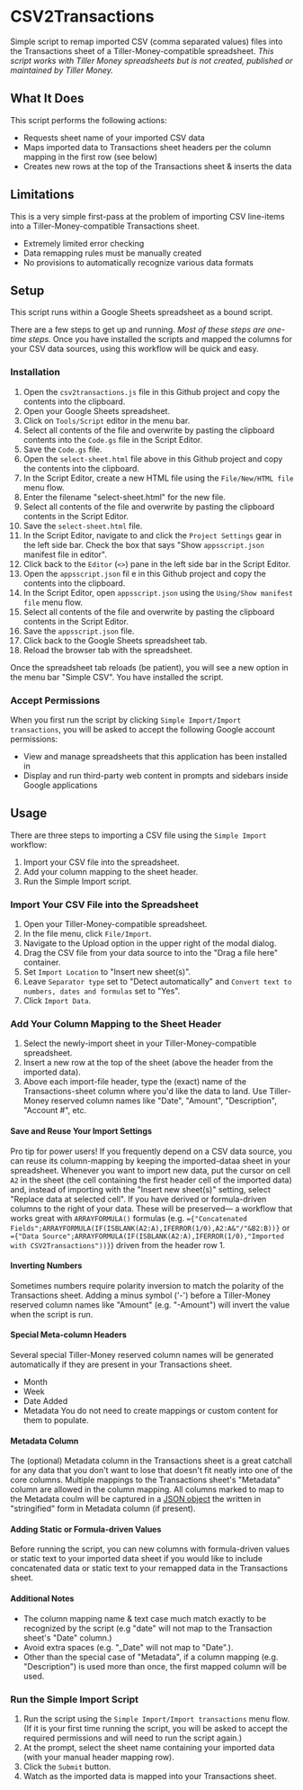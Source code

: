 # CSV2Transactions
Simple script to remap imported CSV (comma separated values) files into the Transactions sheet of a Tiller-Money-compatible spreadsheet. 
*This script works with Tiller Money spreadsheets but is not created, published or maintained by Tiller Money.*


## What It Does
This script performs the following actions:
- Requests sheet name of your imported CSV data
- Maps imported data to Transactions sheet headers per the column mapping in the first row (see below)
- Creates new rows at the top of the Transactions sheet &amp; inserts the data

## Limitations
This is a very simple first-pass at the problem of importing CSV line-items into a Tiller-Money-compatible Transactions sheet.
- Extremely limited error checking
- Data remapping rules must be manually created 
- No provisions to automatically recognize various data formats 

## Setup

This script runs within a Google Sheets spreadsheet as a bound script. 

There are a few steps to get up and running. *Most of these steps are one-time steps.* Once you have installed the scripts and mapped the columns for your CSV data sources, using this workflow will be quick and easy.

### Installation
1. Open the `csv2transactions.js` file in this Github project and copy the contents into the clipboard.
2. Open your Google Sheets spreadsheet.
3. Click on `Tools/Script` editor in the menu bar.
4. Select all contents of the file and overwrite by pasting the clipboard contents into the `Code.gs` file in the Script Editor.
5. Save the `Code.gs` file. 
6. Open the `select-sheet.html` file above in this Github project and copy the contents into the clipboard.
7. In the Script Editor, create a new HTML file using the `File/New/HTML file` menu flow.
8. Enter the filename "select-sheet.html" for the new file.
9. Select all contents of the file and overwrite by pasting the clipboard contents in the Script Editor.
10. Save the `select-sheet.html` file.
11. In the Script Editor, navigate to and click the `Project Settings` gear in the left side bar. Check the box that says "Show `appsscript.json` manifest file in editor". 
12. Click back to the `Editor` (`<>`) pane in the left side bar in the Script Editor.
13. Open the `appsscript.json` fil  e in this Github project and copy the contents into the clipboard.
14. In the Script Editor, open `appsscript.json` using the `Using/Show manifest file` menu flow.
15. Select all contents of the file and overwrite by pasting the clipboard contents in the Script Editor.
16. Save the `appsscript.json` file.
17. Click back to the Google Sheets spreadsheet tab.
18. Reload the browser tab with the spreadsheet.

Once the spreadsheet tab reloads (be patient), you will see a new option in the menu bar "Simple CSV". You have installed the script.

### Accept Permissions
When you first run the script by clicking `Simple Import/Import transactions`, you will be asked to accept the following Google account permissions:
- View and manage spreadsheets that this application has been installed in
- Display and run third-party web content in prompts and sidebars inside Google applications

## Usage

There are three steps to importing a CSV file using the `Simple Import` workflow:
1. Import your CSV file into the spreadsheet.
2. Add your column mapping to the sheet header.
3. Run the Simple Import script.

### Import Your CSV File into the Spreadsheet
1. Open your Tiller-Money-compatible spreadsheet. 
2. In the file menu, click `File/Import`.
3. Navigate to the Upload option in the upper right of the modal dialog.
4. Drag the CSV file from your data source to into the "Drag a file here" container.
5. Set `Import Location` to "Insert new sheet(s)".
6. Leave `Separator type` set to "Detect automatically" and `Convert text to numbers, dates and formulas` set to "Yes".
7. Click `Import Data`.

### Add Your Column Mapping to the Sheet Header
1. Select the newly-import sheet in your Tiller-Money-compatible spreadsheet. 
2. Insert a new row at the top of the sheet (above the header from the imported data).
3. Above each import-file header, type the (exact) name of the Transactions-sheet column where you'd like the data to land. Use Tiller-Money reserved column names like "Date", "Amount", "Description", "Account #", etc.

#### Save and Reuse Your Import Settings
Pro tip for power users! If you frequently depend on a CSV data source, you can reuse its column-mapping by keeping the imported-dataa sheet in your spreadsheet. Whenever you want to import new data, put the cursor on cell `A2` in the sheet (the cell containing the first header cell of the imported data) and, instead of importing with the "Insert new sheet(s)" setting, select "Replace data at selected cell". If you have derived or formula-driven columns to the right of your data. These will be preserved— a workflow that works great with `ARRAYFORMULA()` formulas (e.g. `={"Concatenated Fields";ARRAYFORMULA(IF(ISBLANK(A2:A),IFERROR(1/0),A2:A&"/"&B2:B))}` or `={"Data Source";ARRAYFORMULA(IF(ISBLANK(A2:A),IFERROR(1/0),"Imported with CSV2Transactions"))}`) driven from the header row 1.

#### Inverting Numbers
Sometimes numbers require polarity inversion to match the polarity of the Transactions sheet. Adding a minus symbol ('-') before a Tiller-Money reserved column names like "Amount" (e.g. "-Amount") will invert the value when the script is run.

#### Special Meta-column Headers
Several special Tiller-Money reserved column names will be generated automatically if they are present in your Transactions sheet.
- Month
- Week
- Date Added
- Metadata
You do not need to create mappings or custom content for them to populate.

#### Metadata Column
The (optional) Metadata column in the Transactions sheet is a great catchall for any data that you don't want to lose that doesn't fit neatly into one of the core columns. Multiple mappings to the Transactions sheet's "Metadata" column are allowed in the column mapping. All columns marked to map to the Metadata coulm will be captured in a [JSON object](https://en.wikipedia.org/wiki/JSON) the written in "stringified" form in Metadata column (if present). 

#### Adding Static or Formula-driven Values
Before running the script, you can new columns with formula-driven values or static text to your imported data sheet if you would like to include concatenated data or static text to your remapped data in the Transactions sheet.

#### Additional Notes
- The column mapping name & text case much match exactly to be recognized by the script (e.g "date" will not map to the Transaction sheet's "Date" column.)
- Avoid extra spaces (e.g. "_Date" will not map to "Date".).
- Other than the special case of "Metadata", if a column mapping (e.g. "Description") is used more than once, the first mapped column will be used.

### Run the Simple Import Script
1. Run the script using the `Simple Import/Import transactions` menu flow. (If it is your first time running the script, you will be asked to accept the required permissions and will need to run the script again.)
2. At the prompt, select the sheet name containing your imported data (with your manual header mapping row).
3. Click the `Submit` button.
4. Watch as the imported data is mapped into your Transactions sheet.
